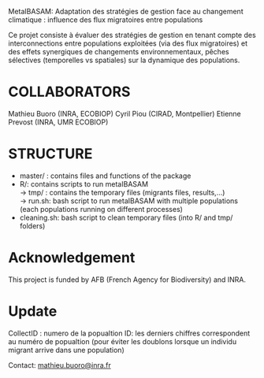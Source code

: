 MetaIBASAM: Adaptation des stratégies de gestion face au changement climatique :  influence des flux migratoires entre populations

Ce projet consiste à évaluer  des stratégies de gestion en tenant compte des interconnections entre populations exploitées (via des flux migratoires) et des effets synergiques de changements environnementaux, pêches sélectives (temporelles vs spatiales) sur la dynamique des populations.

# COLLABORATORS
Mathieu Buoro (INRA, ECOBIOP)
Cyril Piou (CIRAD, Montpellier)
Etienne Prevost (INRA, UMR ECOBIOP)

# STRUCTURE  

- master/ : contains files and functions of the package  
- R/: contains scripts to run metaIBASAM  
  -> tmp/ : contains the temporary files (migrants files, results,...)  
  -> run.sh: bash script to run metaIBASAM with multiple populations (each populations running on different processes)  
- cleaning.sh: bash script to clean temporary files (into R/ and tmp/ folders)  

# Acknowledgement
This project is funded by AFB (French Agency for Biodiversity) and INRA.


# Update
CollectID : numero de la popualtion
ID: les derniers chiffres correspondent au numéro de popualtion (pour éviter les doublons lorsque un individu migrant arrive dans une population)

Contact: mathieu.buoro@inra.fr
